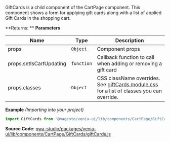 
GiftCards is a child component of the CartPage component.
This component shows a form for applying gift cards along with a list of applied
Gift Cards in the shopping cart.

**Returns: **
**Parameters**

| Name | Type | Description |
| --- | --- | --- |
| props | `Object` | Component props |
| props.setIsCartUpdating | `function` | Callback function to call when adding or removing a gift card |
| props.classes | `Object` | CSS className overrides. See [giftCards.module.css](https://github.com/magento/pwa-studio/blob/develop/packages/venia-ui/lib/components/CartPage/GiftCards/giftCards.module.css) for a list of classes you can override. |

**Example** *(Importing into your project)*  
```js
import GiftCards from '@magento/venia-ui/lib/components/CartPage/GiftCards';
```


**Source Code**: [pwa-studio/packages/venia-ui/lib/components/CartPage/GiftCards/giftCards.js](https://github.com/magento/pwa-studio/blob/develop/packages/venia-ui/lib/components/CartPage/GiftCards/giftCards.js)